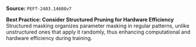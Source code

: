 **Source:** `PEFT-2403.14608v7`

**Best Practice: Consider Structured Pruning for Hardware Efficiency**
Structured masking organizes parameter masking in regular patterns, unlike unstructured ones that apply it randomly, thus enhancing computational and hardware efficiency during training.
